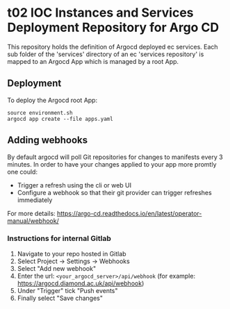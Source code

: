 # t02 IOC Instances and Services Deployment Repository for Argo CD

This repository holds the definition of Argocd deployed ec services. Each sub folder of the 'services' directory of an ec 'services repository' is mapped to an Argocd App which is managed by a root App.

## Deployment
To deploy the Argocd root App:
```
source environment.sh
argocd app create --file apps.yaml
```

## Adding webhooks
By default argocd will poll Git repositories for changes to manifests every 3 minutes. In order to have your changes applied to your app more promtly one could:
- Trigger a refresh using the cli or web UI
- Configure a webhook so that their git provider can trigger refreshes immediately

For more details: https://argo-cd.readthedocs.io/en/latest/operator-manual/webhook/

### Instructions for internal Gitlab

1. Navigate to your repo hosted in Gitlab
1. Select Project -> Settings -> Webhooks
1. Select "Add new webhook"
1. Enter the url: `<your_argocd_server>/api/webhook` (for example: https://argocd.diamond.ac.uk/api/webhook)
1. Under "Trigger" tick "Push events"
1. Finally select "Save changes"

